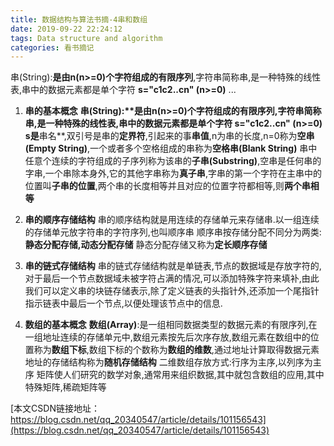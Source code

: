 ```yaml
---
title: 数据结构与算法书摘-4串和数组
date: 2019-09-22 22:24:12
tags: Data structure and algorithm
categories: 看书摘记
---
```

串(String):**是由n(n>=0)个字符组成的有限序列**,字符串简称串,是一种特殊的线性表,串中的数据元素都是单个字符
 	**s="c1c2..cn"	(n>=0)** ...
<!--more-->
1. **串的基本概念**
 	**串(String):****是由n(n>=0)个字符组成的有限序列**,字符串简称串,是一种特殊的线性表,串中的数据元素都是单个字符
 	**s="c1c2..cn"	(n>=0)**
 	s是**串名**,双引号是串的**定界符**,引起来的事**串值**,n为串的长度,n=0称为**空串(Empty String)**,一个或者多个空格组成的串称为**空格串(Blank String)**
 	串中任意个连续的字符组成的子序列称为该串的**子串(Substring)**,空串是任何串的字串,一个串除本身外,它的其他字串称为**真子串**,字串的第一个字符在主串中的位置叫**子串的位置**,两个串的长度相等并且对应的位置字符都相等,则**两个串相等**
 	
2. **串的顺序存储结构**
 	串的顺序结构就是用连续的存储单元来存储串.以一组连续的存储单元放字符串的字符序列,也叫顺序串
 	顺序串按存储分配不同分为两类:**静态分配存储,动态分配存储**
 	静态分配存储又称为**定长顺序存储**
 	
3. **串的链式存储结构**
 	串的链式存储结构就是单链表,节点的数据域是存放字符的,对于最后一个节点数据域未被字符占满的情况,可以添加特殊字符来填补,由此我们可以定义串的块链存储表示,除了定义链表的头指针外,还添加一个尾指针指示链表中最后一个节点,以便处理该节点中的信息.
 	
4. **数组的基本概念**
 	**数组(Array)**:是一组相同数据类型的数据元素的有限序列,在一组地址连续的存储单元中,数组元素按先后次序存放,数组元素在数组中的位置称为**数组下标**,数组下标的个数称为**数组的维数**,通过地址计算取得数据元素地址的存储结构称为**随机存储结构**
 	二维数组存放方式:行序为主序,以列序为主序
 	矩阵使人们研究的数学对象,通常用来组织数据,其中就包含数组的应用,其中特殊矩阵,稀疏矩阵等

[本文CSDN链接地址：https://blog.csdn.net/qq_20340547/article/details/101156543](https://blog.csdn.net/qq_20340547/article/details/101156543)